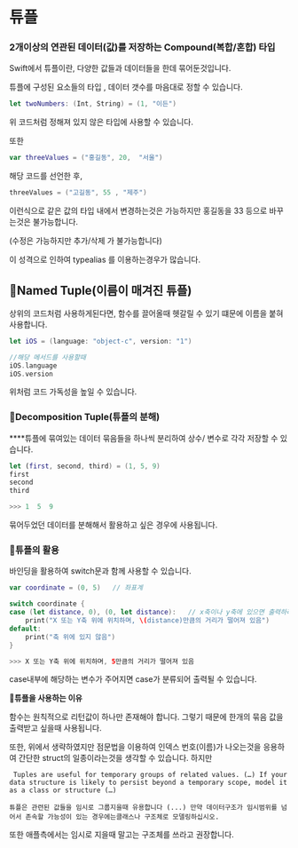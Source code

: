 # 튜플

### 2개이상의 연관된 데이터(값)를 저장하는 Compound(복합/혼합) 타입

Swift에서 튜플이란, 다양한 값들과 데이터들을 한데 묶어둔것입니다.

튜플에 구성된 요소들의 타입 , 데이터 갯수를 마음대로 정할 수 있습니다.

```swift
let twoNumbers: (Int, String) = (1, "이든")
```

위 코드처럼 정해져 있지 않은 타입에 사용할 수 있습니다.

또한

```swift
var threeValues = ("홍길동", 20,  "서울")
```

해당 코드를 선언한 후, 

```swift
threeValues = ("고길동", 55 , "제주")
```

이런식으로  같은 값의 타입 내에서 변경하는것은 가능하지만 홍길동을 33 등으로 바꾸는것은 불가능합니다.

(수정은 가능하지만 추가/삭제 가 불가능합니다)

이 성격으로 인하여 typealias 를 이용하는경우가 많습니다.

## 💬Named Tuple(이름이 매겨진 튜플)

상위의 코드처럼 사용하게된다면, 함수를 끌어올때 헷갈릴 수 있기 떄문에 이름을 붙혀 사용합니다.

```swift
let iOS = (language: "object-c", version: "1")

//해당 메서드를 사용할때
iOS.language
iOS.version
```

위처럼 코드 가독성을 높일 수 있습니다.

### 💬**Decomposition Tuple(튜플의 분해)**

****튜플에 묶여있는 데이터 묶음들을 하나씩 분리하여 상수/ 변수로 각각 저장할 수 있습니다.

```swift
let (first, second, third) = (1, 5, 9)
first
second
third

>>> 1  5  9
```

묶어두었던 데이터를 분해해서 활용하고 싶은 경우에 사용됩니다.

### 💬튜플의 활용

바인딩을 활용하여 switch문과 함께 사용할 수 있습니다.

```swift
var coordinate = (0, 5)   // 좌표계

switch coordinate {
case (let distance, 0), (0, let distance):   // x축이나 y축에 있으면 출력하라는 코드
    print("X 또는 Y축 위에 위치하며, \(distance)만큼의 거리가 떨어져 있음")
default:
    print("축 위에 있지 않음")
}

>>> X 또는 Y축 위에 위치하며, 5만큼의 거리가 떨어져 있음
```

case내부에 해당하는 변수가 주어지면 case가 분류되어 출력될 수 있습니다.

📌****튜플을 사용하는 이유****

함수는 원칙적으로 리턴값이 하나만 존재해야 합니다. 그렇기 때문에 한개의 묶음 값을 출력받고 싶을때 사용됩니다.

또한, 위에서 생략하였지만 점문법을 이용하여 인덱스 번호(이름)가 나오는것을 응용하여  간단한 struct의 일종이라는것을 생각할 수 있습니다. 하지만

```
 Tuples are useful for temporary groups of related values. (…) If your data structure is likely to persist beyond a temporary scope, model it as a class or structure (…)

튜플은 관련된 값들을 임시로 그룹지을때 유용합니다 (...) 만약 데이터구조가 임시범위를 넘어서 존속할 가능성이 있는 경우에는클래스나 구조체로 모델링하십시오.
```

또한 애플측에서는 임시로 지을때 말고는 구조체를 쓰라고 권장합니다.